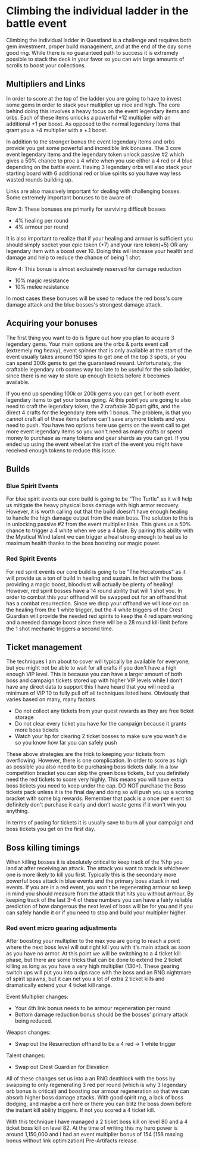 # Climbing the individual ladder in the battle event

Climbing the individual ladder in Questland is a challenge and requires 
both gem investment, proper build management, and at the end of the day some
good rng. While there is no guaranteed path to success it is extremely possible 
to stack the deck in your favor so you can win large amounts of scrolls to 
boost your collections.

## Multipliers and Links
In order to score at the top of the ladder you are going to have to invest some 
gems in order to stack your multiplier up nice and high.  The core behind doing 
this involves a heavy focus on the event legendary items and orbs.  Each of these
items unlocks a powerful +12 multiplier with an additional +1 per boost. 
As opposed to the normal legendary items that grant you a +4 multiplier with a +.1 boost.

In addition to the stronger bonus the event legendary items and orbs provide you get 
some powerful and incredible link bonuses.  The 3 core event legendary items and the 
legendary token unlock passive #2 which gives a 50% chance to proc a 4 white when you 
use either a 4 red or 4 blue depending on the battle event.  Having 3 legendary orbs will
also stack your starting board with 6 additional red or blue spirits so you have way less
wasted rounds building up.

Links are also massively important for dealing with challenging bosses. Some extremely
important bonuses to be aware of:

Row 3: These bonuses are primarily for surviving difficult bosses
- 4% healing per round
- 4% armour per round

It is also important to realize that if your healing and armour is sufficient you should simply
socket your epic token (+7) and your rare token(+5) OR any legendary item with a boost over 10. 
Doing this will increase your health and damage and help to reduce the chance of being 1 shot.

Row 4: This bonus is almost exclusively reserved for damage reduction
- 10% magic resistance
- 10% melee resistance

In most cases these bonuses will be used to reduce the red boss's core damage attack and the blue
bosses's strongest damage attack.

## Acquiring your bonuses

The first thing you want to do is figure out how you plan to acquire 3 legendary gems. Your
main options are the orbs & parts event call (extremely rng heavy), event spinner that is only 
available at the start of the event usually takes around 150 spins to get one of the top 3 spots,
or you can spend 300k gems to get the guaranteed reward.  Unfortunately, the craftable legendary 
orb comes way too late to be useful for the solo ladder, since there is no way to store up 
enough tickets before it becomes available.

If you end up spending 100k or 200k gems you can get 1 or both event legendary items to get your 
bonus going. At this point you are going to also need to craft the legendary token, the 2 craftable
30 part gifts, and the direct 4 crafts for the legendary item with 1 bonus.  The problem, is that
you cannot craft all of these items before can't save anymore tickets and you need to push. You 
have two options here use gems on the event call to get more event legendary items so you won't 
need as many crafts or spend money to purchase as many tokens and gear shards as you can get. If 
you ended up using the event wheel at the start of the event you might have received enough tokens
to reduce this issue.

## Builds

### Blue Spirit Events
For blue spirit events our core build is going to be "The Turtle" as it will help us 
mitigate the heavy physical boss damage with high armor recovery. However, it is worth
calling out that the build doesn't have enough healing to handle the high damage output 
from the main boss. The solution to this is in unlocking passive #2 from the event
multiplier links. This gives us a 50% chance to trigger a 4 white when we use a 4 blue.
By pairing this ability with the Mystical Wind talent we can trigger a heal strong enough
to heal us to maximum health thanks to the boss boosting our magic power. 

### Red Spirit Events
For red spirit events our core build is going to be "The Hecatombus" as it will provide us 
a ton of build in healing and sustain.  In fact with the boss providing a magic boost, 
bloodlust will actually be plenty of healing! However, red spirit bosses have a 14 round
ability that will 1 shot you. In order to combat this your offhand will be swapped out for an 
offhand that has a combat resurrection.  Since we drop your offhand we will lose out on the healing 
from the 1 white trigger, but the 4 white triggers of the Crest Guardian will provide the 
needed red spirits to keep the 4 red spam working and a needed damage boost since there
will be a 28 round kill limit before the 1 shot mechanic triggers a second time.

## Ticket management
The techniques I am about to cover will typically be available for everyone, but you might
not be able to wait for all crafts if you don't have a high enough VIP level.  This is because
you can have a larger amount of both boss and campaign tickets stored up with higher VIP levels
while I don't have any direct data to support this I have heard that you will need a minimum of 
VIP 10 to fully pull off all techniques listed here.  Obviously that varies based on many, 
many factors.

- Do not collect any tickets from your quest rewards as they are free ticket storage
- Do not clear every ticket you have for the campaign because it grants more boss tickets
- Watch your hp for clearing 2 ticket bosses to make sure you won't die so you know how far you can safely push

These above strategies are the trick to keeping your tickets from overflowing. However, there is 
one complication. In order to score as high as possible you also need to be purchasing boss tickets
daily. In a low competition bracket you can skip the green boss tickets, but you definitely need
the red tickets to score very highly. This means you will have extra boss tickets you need to keep
under the cap.  DO NOT purchase the Boss tickets pack unless it is the final day and doing so will 
push you up a scoring bracket with some big rewards. Remember that pack is a once per event so 
definitely don't purchase it early and don't waste gems if it won't win you anything.

In terms of pacing for tickets it is usually save to burn all your campaign and boss tickets 
you get on the first day.

## Boss killing timings
When killing bosses it is absolutely critical to keep track of the %hp you land at after receiving
an attack. The attack you want to track is whichever one is more likely to kill you first. Typically 
this is the secondary more powerful boss attack in blue events and the primary boss attack in red 
events.  If you are in a red event, you won't be regenerating armour so keep in mind you should 
measure from the attack that hits you without armour.  By keeping track of the last 3-4 of these 
numbers you can have a fairly reliable prediction of how dangerous the next level of boss will be
for you and if you can safely handle it or if you need to stop and build your multiplier higher.

### Red event micro gearing adjustments
After boosting your multiplier to the max you are going to reach a point where the next boss level
will out right kill you with it's main attack as soon as you have no armor. At this point we will be 
switching to a 4 ticket kill phase, but there are some tricks that can be done to extend the 2 ticket 
killing as long as you have a very high multiplier (130+). These gearing switch ups will put you into 
a dps race with the boss and an RNG nightmare of spirit spawns, but it can net you a lot of extra 2 
ticket kills and dramatically extend your 4 ticket kill range.

Event Multiplier changes:
- Your 4th link bonus needs to be armour regeneration per round
- Bottom damage reduction bonus should be the bosses' primary attack being reduced.

Weapon changes:
- Swap out the Resurrection offhand to be a 4 red -> 1 white trigger

Talent changes:
- Swap out Crest Guardian for Elevation

All of these changes set us into a an RNG deathlock with the boss by swapping to only regenerating
3 red per round (which is why 3 legendary orb bonus is critical) and boosting our armour regeneration 
so that we can absorb higher boss damage attacks. With good spirit rng, a lack of boss dodging, and
maybe a crit here or there you can blitz the boss down before the instant kill ability triggers.  If
not you scored a 4 ticket kill.

With this technique I have managed a 2 ticket boss kill on level 80 and a 4 ticket boss kill on level
82.  At the time of writing this my hero power is around 1,150,000 and I had an event multiplier bonus
of 154 (158 maxing bonus without link optimization) Pre-Artifacts release.